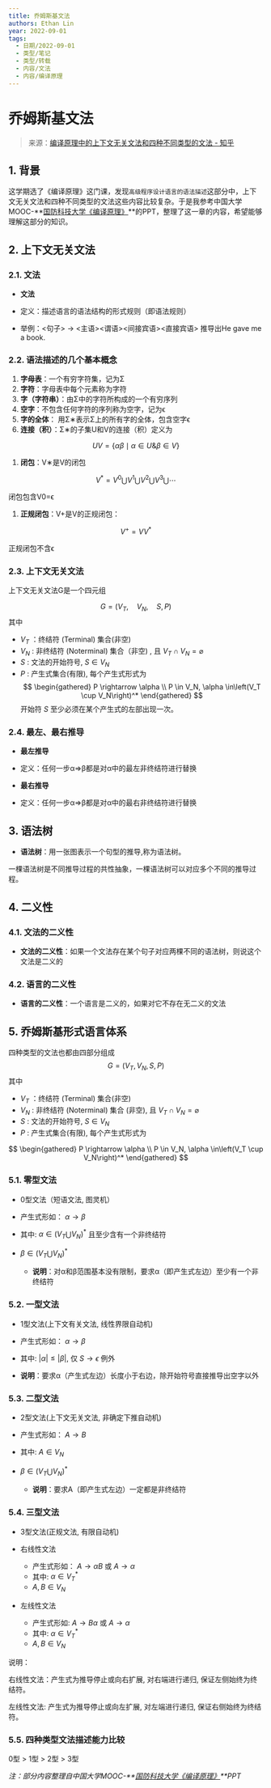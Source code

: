 ```yaml
---
title: 乔姆斯基文法
authors: Ethan Lin
year: 2022-09-01 
tags:
  - 日期/2022-09-01 
  - 类型/笔记 
  - 类型/转载 
  - 内容/文法 
  - 内容/编译原理 
---
```



# 乔姆斯基文法





> 来源：[编译原理中的上下文无关文法和四种不同类型的文法 - 知乎](https://zhuanlan.zhihu.com/p/115064998)

## **1. 背景**

这学期选了《编译原理》这门课，发现`高级程序设计语言的语法描述`这部分中，上下文无关文法和四种不同类型的文法这些内容比较复杂。于是我参考中国大学MOOC-**[国防科技大学《编译原理》](https://link.zhihu.com/?target=https%3A//www.icourse163.org/course/NUDT-1003101005)**的PPT，整理了这一章的内容，希望能够理解这部分的知识。

## **2. 上下文无关文法**

### **2.1. 文法**

-   **文法**

-   定义：描述语言的语法结构的形式规则（即语法规则）
-   举例：<句子> → <主语><谓语><间接宾语><直接宾语> 推导出He gave me a book.

  

### **2.2. 语法描述的几个基本概念**

1.  **字母表**：一个有穷字符集，记为Σ
2.  **字符**：字母表中每个元素称为字符
3.  **字（字符串）**：由Σ中的字符所构成的一个有穷序列
4.  **空字**：不包含任何字符的序列称为空字，记为ϵ
5.  **字的全体**： 用Σ∗表示Σ上的所有字的全体，包含空字ϵ
6.  **连接（积）**：Σ∗的子集U和V的连接（积）定义为

$$
U V=\{\alpha \beta \mid \alpha \in U \& \beta \in V\}
$$

1.  **闭包**：V∗是V的闭包

$$
V^*=V^0 \bigcup V^1 \bigcup V^2 \bigcup V^3 \bigcup \cdots
$$

闭包包含V0=ϵ

1.  **正规闭包**：V+是V的正规闭包：

$$
V^{+}=V V^*
$$

正规闭包不含ϵ

### **2.3. 上下文无关文法**

上下文无关文法G是一个四元组

$$
G=\left(V_T, \quad V_N, \quad S, P\right)
$$
其中
- $V_T$ ：终结符 (Terminal) 集合(非空)
- $V_N$ : 非终结符 (Noterminal) 集合（非空) , 且 $V_T \cap V_N=\varnothing$
- $S$ : 文法的开始符号, $S \in V_N$
- $P$ : 产生式集合(有限), 每个产生式形式为
$$
\begin{gathered}
P \rightarrow \alpha \\
P \in V_N, \alpha \in\left(V_T \cup V_N\right)^*
\end{gathered}
$$
开始符 $S$ 至少必须在某个产生式的左部出现一次。

### **2.4. 最左、最右推导**

-   **最左推导**  
    
-   定义：任何一步α⇒β都是对α中的最左非终结符进行替换

  

-   **最右推导**  
    
-   定义：任何一步α⇒β都是对α中的最右非终结符进行替换

  

## **3. 语法树**

-   **语法树**：用一张图表示一个句型的推导,称为语法树。

一棵语法树是不同推导过程的共性抽象，一棵语法树可以对应多个不同的推导过程。

## **4. 二义性**

### **4.1. 文法的二义性**

-   **文法的二义性**：如果一个文法存在某个句子对应两棵不同的语法树，则说这个文法是二义的

### **4.2. 语言的二义性**

-   **语言的二义性**：一个语言是二义的，如果对它不存在无二义的文法

## **5. 乔姆斯基形式语言体系**

四种类型的文法也都由四部分组成
$$
G=\left(V_T, V_N, S, P\right)
$$
其中
- $V_T$ ：终结符 (Terminal) 集合(非空)
- $V_N$ : 非终结符 (Noterminal) 集合 (非空), 且 $V_T \cap V_N=\varnothing$
- $S$ : 文法的开始符号, $S \in V_N$
- $P$ : 产生式集合(有限), 每个产生式形式为

$$
\begin{gathered}
P \rightarrow \alpha \\
P \in V_N, \alpha \in\left(V_T \cup V_N\right)^*
\end{gathered}
$$

### **5.1. 零型文法**

-   0型文法（短语文法, 图灵机）
    
- 产生式形如： $\alpha \rightarrow \beta$
- 其中: $\alpha \in\left(V_T \bigcup V_N\right)^*$ 且至少含有一个非终结符
- $\beta \in\left(V_T \bigcup V_N\right)^*$

    

  -   **说明**：对α和β范围基本没有限制，要求α（即产生式左边）至少有一个非终结符


### **5.2. 一型文法**

- 1型文法(上下文有关文法, 线性界限自动机)
- 产生式形如： $\alpha \rightarrow \beta$
- 其中: $|\alpha| \leq|\beta|$, 仅 $S \rightarrow \epsilon$ 例外

  

-   **说明**：要求α（产生式左边）长度小于右边，除开始符号直接推导出空字以外

### **5.3. 二型文法**

-   2型文法(上下文无关文法, 非确定下推自动机)
    
- 产生式形如： $A \rightarrow B$
- 其中: $A \in V_N$
- $\beta \in\left(V_T \bigcup V_N\right)^*$

    

  -   **说明**：要求A（即产生式左边）一定都是非终结符


### **5.4. 三型文法**

-   3型文法(正规文法, 有限自动机)



-   右线性文法
    -   产生式形如： $A \rightarrow \alpha B$ 或 $A \rightarrow \alpha$
    -   其中: $\alpha \in V_T^*$
    -   $A, B \in V_N$
-   左线性文法
    -   产生式形如: $A \rightarrow B \alpha$ 或 $A \rightarrow \alpha$
    -   其中: $\alpha \in V_T^*$
    -   $A, B \in V_N$



说明：

右线性文法：产生式为推导停止或向右扩展, 对右端进行递归, 保证左侧始终为终结符。

左线性文法: 产生式为推导停止或向左扩展, 对左端进行递归, 保证右侧始终为终结符。

### **5.5. 四种类型文法描述能力比较**

0型 > 1型 > 2型 > 3型

_注：部分内容整理自中国大学MOOC-**[国防科技大学《编译原理》](https://link.zhihu.com/?target=https%3A//www.icourse163.org/course/NUDT-1003101005)**PPT_